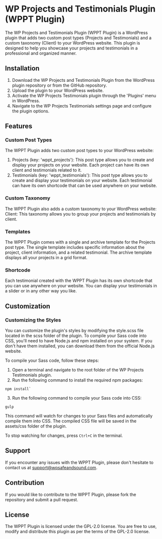 # WP Projects and Testimonials Plugin (WPPT Plugin)
The WP Projects and Testimonials Plugin (WPPT Plugin) is a WordPress plugin that adds two custom post types (Projects and Testimonials) and a custom taxonomy (Client) to your WordPress website. This plugin is designed to help you showcase your projects and testimonials in a professional and organized manner.

## Installation
1. Download the WP Projects and Testimonials Plugin from the WordPress plugin repository or from the GitHub repository.
2. Upload the plugin to your WordPress website.
3. Activate the WP Projects Testimonials plugin through the 'Plugins' menu in WordPress.
4. Navigate to the WP Projects Testimonials settings page and configure the plugin options.

## Features

### Custom Post Types
The WPPT Plugin adds two custom post types to your WordPress website:

1. Projects (key: 'wppt_projects'): This post type allows you to create and display your projects on your website. Each project can have its own client and testimonials related to it.
2. Testimonials (key: 'wppt_testimonials'): This post type allows you to create and display your testimonials on your website. Each testimonial can have its own shortcode that can be used anywhere on your website.

### Custom Taxonomy
The WPPT Plugin also adds a custom taxonomy to your WordPress website:
Client: This taxonomy allows you to group your projects and testimonials by client.

### Templates
The WPPT Plugin comes with a single and archive template for the Projects post type. The single template includes specific information about the project, client information, and a related testimonial. The archive template displays all your projects in a grid format.

### Shortcode
Each testimonial created with the WPPT Plugin has its own shortcode that you can use anywhere on your website. You can display your testimonials in a slider or in any other way you like.

## Customization

### Customizing the Styles

You can customize the plugin's styles by modifying the style.scss file located in the scss folder of the plugin. To compile your Sass code into CSS, you'll need to have Node.js and npm installed on your system. If you don't have them installed, you can download them from the official Node.js website.

To compile your Sass code, follow these steps:

1. Open a terminal and navigate to the root folder of the WP Projects Testimonials plugin.
2. Run the following command to install the required npm packages:
```
npm install`
```
3. Run the following command to compile your Sass code into CSS:
```
gulp
```
This command will watch for changes to your Sass files and automatically compile them into CSS. The compiled CSS file will be saved in the assets/css folder of the plugin.

To stop watching for changes, press `Ctrl+C` in the terminal.

## Support
If you encounter any issues with the WPPT Plugin, please don't hesitate to contact us at support@wpsafeandsound.com.

## Contribution
If you would like to contribute to the WPPT Plugin, please fork the repository and submit a pull request.

## License
The WPPT Plugin is licensed under the GPL-2.0 license. You are free to use, modify and distribute this plugin as per the terms of the GPL-2.0 license.

